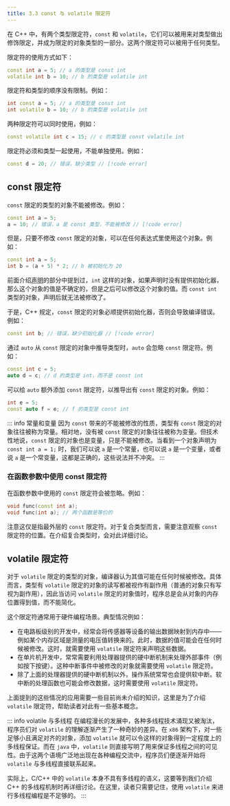 ```yaml
---
title: 3.3 const 与 volatile 限定符
---
```


在 C++ 中，有两个类型限定符，`const` 和 `volatile`，它们可以被用来对类型做出修饰限定，并成为限定的对象类型的一部分。这两个限定符可以被用于任何类型。

限定符的使用方式如下：
```cpp
const int a = 5; // a 的类型是 const int
volatile int b = 10; // b 的类型是 volatile int
```

限定符和类型的顺序没有限制。例如：
```cpp
int const a = 5; // a 的类型是 const int
int volatile b = 10; // b 的类型是 volatile int
```

两种限定符可以同时使用，例如：
```cpp
const volatile int c = 15; // c 的类型是 const volatile int
```

限定符必须和类型一起使用，不能单独使用。例如：
```cpp
const d = 20; // 错误，缺少类型 // [!code error] 
```

## const 限定符

`const` 限定的类型的对象不能被修改。例如：
```cpp
const int a = 5;
a = 10; // 错误，a 是 const 类型，不能被修改 // [!code error] 
```

但是，只要不修改 `const` 限定的对象，可以在任何表达式里使用这个对象。例如：
```cpp
const int a = 5;
int b = (a + 5) * 2; // b 被初始化为 20 
```

前面介绍[声明](../02-program-structure/declaration.md)的部分中提到过，`int` 这样的对象，如果声明时没有提供初始化器，那么这个对象的值是不确定的，但是之后可以修改这个对象的值。而 `const int` 类型的对象，声明后就无法被修改了。

于是，C++ 规定，`const` 限定的对象必顺提供初始化器，否则会导致编译错误。例如：
```cpp
const int b; // 错误，缺少初始化器 // [!code error] 
```

通过 `auto` 从 `const` 限定的对象中推导类型时，`auto` 会忽略 `const` 限定符。例如：
```cpp
const int c = 5;
auto d = c; // d 的类型是 int，而不是 const int
```

可以给 `auto` 额外添加 `const` 限定符，以推导出有 `const` 限定的对象。例如：
```cpp
int e = 5;
const auto f = e; // f 的类型是 const int
```

::: info 常量和变量
因为 `const` 带来的不能被修改的性质，类型有 `const` 限定的对象往往被称为常量。相对地，没有被 `const` 限定的对象往往被称为变量。但技术性地说，`const` 限定的对象也是变量，只是不能被修改。当看到一个对象声明为 `const int a = 1;` 时，我们可以说 `a` 是一个常量，也可以说 `a` 是一个变量，或者说 `a` 是一个常变量，这都是正确的，这些说法并不冲突。
:::

### 在函数参数中使用 const 限定符

在函数参数中使用的 `const` 限定符会被忽略。例如：
```cpp
void func(const int a);
void func(int a); // 两个函数是等价的
```

注意这仅是指最外层的 `const` 限定符。对于复合类型而言，需要注意观察 `const` 限定符的位置。在介绍复合类型时，会对此详细讨论。

## volatile 限定符

对于 `volatile` 限定的类型的对象，编译器认为其值可能在任何时候被修改。具体而言，类型有 `volatile` 限定的对象的读写都被视作有副作用（普通的对象只有写视为副作用），因此当访问 `volatile` 限定的对象值时，程序总是会从对象的内存位置得到值，而不能简化。

这个限定符通常用于硬件编程场景。典型情况例如：

- 在电路板级别的开发中，经常会将传感器等设备的输出数据映射到内存中——例如某个内存区域是测量的电压值转换来的。此时，数据的值可能会在任何时候被修改。这时，就需要使用 `volatile` 限定符来声明这些数据。
- 在单片机开发中，常常需要利用处理器提供的硬中断机制来处理外部事件（例如按下按键）。这种中断事件中被修改的对象就需要使用 `volatile` 限定符。
- 除了上面的处理器提供的硬中断机制以外，操作系统常常也会提供软中断。软中断的处理函数也可能会修改数据，这时需要使用 `volatile` 限定符。

上面提到的这些情况的应用需要一些目前尚未介绍的知识，这里是为了介绍 `volatile` 限定符，帮助读者对此有一些基本概念。

::: info volatile 与多线程
在编程漫长的发展中，各种多线程技术涌现又被淘汰，程序员们对 `volatile` 的理解逐渐产生了一种奇妙的差异。在 `x86` 架构下，对一些足够小且满足对齐的对象，添加 `volatile` 就可以令这样的对象得到一定程度上的多线程保证。而在 `java` 中，`volatile` 则直接写明了用来保证多线程之间的可见性。由于这两个语境广泛地出现在各种编程交流中，程序员们便逐渐开始将 `volatile` 与多线程直接联系起来。

实际上，C/C++ 中的 `volatile` 本身不具有多线程的语义，这要等到我们介绍 C++ 的多线程机制时再详细讨论。在这里，读者只需要记住，使用 `volatile` 来进行多线程编程是不足够的。
:::

